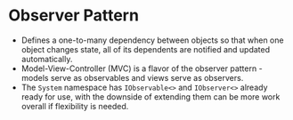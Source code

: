 ﻿# Observer Pattern

- Defines a one-to-many dependency between objects so that when one object changes state, all of its dependents are notified and updated automatically.
- Model-View-Controller (MVC) is a flavor of the observer pattern - models serve as observables and views serve as observers.
- The `System` namespace has `IObservable<>` and `IObserver<>` already ready for use, with the downside of extending them can be more work overall if flexibility is needed.
